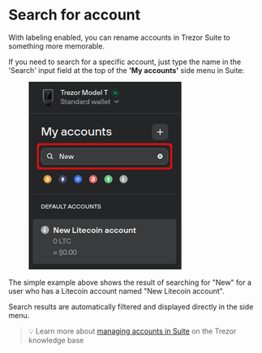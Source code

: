 # Search for account

With labeling enabled, you can rename accounts in Trezor Suite to something more memorable.

If you need to search for a specific account, just type the name in the 'Search' input field at the top of the **'My accounts'** side menu in Suite:

<figure><img src="../../.gitbook/assets/Search_accounts-HL.png" alt=""><figcaption></figcaption></figure>

The simple example above shows the result of searching for "New" for a user who has a Litecoin account named "New Litecoin account".

Search results are automatically filtered and displayed directly in the side menu.

> 💡 Learn more about [managing accounts in Suite](https://trezor.io/learn/a/manage-accounts-in-trezor-suite-app) on the Trezor knowledge base

